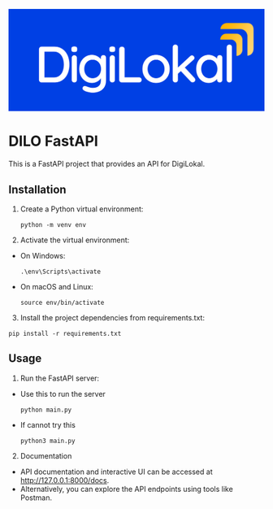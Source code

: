 ![Alt text](https://github.com/DigiLokal/.github/blob/main/profile/digilokal_new_bg.png "Title")
# DILO FastAPI 

This is a FastAPI project that provides an API for DigiLokal.

## Installation

1. Create a Python virtual environment:
   ```
   python -m venv env
   ```
   
2. Activate the virtual environment:
- On Windows:
  ```
  .\env\Scripts\activate
  ```
- On macOS and Linux:
  ```
  source env/bin/activate
  ```

3. Install the project dependencies from requirements.txt:
  ```
  pip install -r requirements.txt
  ```
  
## Usage
1. Run the FastAPI server:
- Use this to run the server
  ```
  python main.py
  ```
- If cannot try this
  ```
  python3 main.py
  ```
  
2. Documentation
- API documentation and interactive UI can be accessed at http://127.0.0.1:8000/docs.
- Alternatively, you can explore the API endpoints using tools like Postman.
